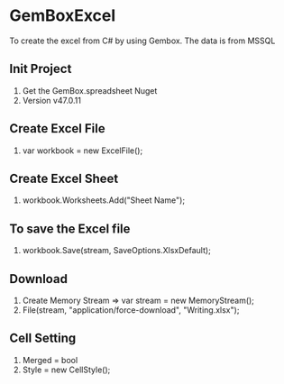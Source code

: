 # GemBoxExcel
To create the excel from C# by using Gembox. The data is from MSSQL

## Init Project
1) Get the GemBox.spreadsheet Nuget
2) Version v47.0.11

## Create Excel File
1) var workbook = new ExcelFile();

## Create Excel Sheet 
1) workbook.Worksheets.Add("Sheet Name");

## To save the Excel file
1) workbook.Save(stream, SaveOptions.XlsxDefault);

## Download
1) Create Memory Stream => var stream = new MemoryStream();
2) File(stream, "application/force-download", "Writing.xlsx");

## Cell Setting
1) Merged = bool
2) Style = new CellStyle();